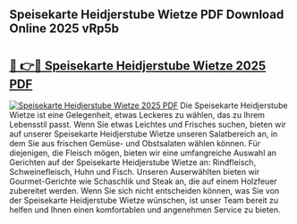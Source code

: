 ## Speisekarte Heidjerstube Wietze PDF Download Online 2025 vRp5b

# <h2><a href="http://gcdqp4g.nevu.top/?p=Speisekarte+Heidjerstube+Wietze">🔗 👉🔴 Speisekarte Heidjerstube Wietze 2025 PDF</a></h2>

[![Speisekarte Heidjerstube Wietze 2025 PDF](https://i.imgur.com/dBaPXMq.png)](http://gcdqp4g.nevu.top/?p=Speisekarte+Heidjerstube+Wietze)
Die Speisekarte Heidjerstube Wietze ist eine Gelegenheit, etwas Leckeres zu wählen, das zu Ihrem Lebensstil passt. Wenn Sie etwas Leichtes und Frisches suchen, bieten wir auf unserer Speisekarte Heidjerstube Wietze unseren Salatbereich an, in dem Sie aus frischen Gemüse- und Obstsalaten wählen können. Für diejenigen, die Fleisch mögen, bieten wir eine umfangreiche Auswahl an Gerichten auf der Speisekarte Heidjerstube Wietze an: Rindfleisch, Schweinefleisch, Huhn und Fisch. Unseren Auserwählten bieten wir Gourmet-Gerichte wie Schaschlik und Steak an, die auf einem Holzfeuer zubereitet werden. Wenn Sie sich nicht entscheiden können, was Sie von der Speisekarte Heidjerstube Wietze wünschen, ist unser Team bereit zu helfen und Ihnen einen komfortablen und angenehmen Service zu bieten.
